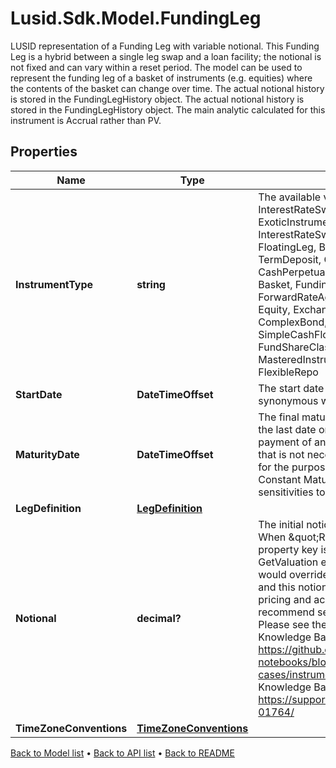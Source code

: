 # Lusid.Sdk.Model.FundingLeg
LUSID representation of a Funding Leg with variable notional.  This Funding Leg is a hybrid between a single leg swap and a loan facility; the notional is not fixed and can vary within a reset period.               The model can be used to represent the funding leg of a basket of instruments (e.g. equities) where the contents of the basket can change over time. The actual notional history is stored in the FundingLegHistory object.   The actual notional history is stored in the FundingLegHistory object.              The main analytic calculated for this instrument is Accrual rather than PV.

## Properties

Name | Type | Description | Notes
------------ | ------------- | ------------- | -------------
**InstrumentType** | **string** | The available values are: QuotedSecurity, InterestRateSwap, FxForward, Future, ExoticInstrument, FxOption, CreditDefaultSwap, InterestRateSwaption, Bond, EquityOption, FixedLeg, FloatingLeg, BespokeCashFlowsLeg, Unknown, TermDeposit, ContractForDifference, EquitySwap, CashPerpetual, CapFloor, CashSettled, CdsIndex, Basket, FundingLeg, FxSwap, ForwardRateAgreement, SimpleInstrument, Repo, Equity, ExchangeTradedOption, ReferenceInstrument, ComplexBond, InflationLinkedBond, InflationSwap, SimpleCashFlowLoan, TotalReturnSwap, InflationLeg, FundShareClass, FlexibleLoan, UnsettledCash, Cash, MasteredInstrument, LoanFacility, FlexibleDeposit, FlexibleRepo | 
**StartDate** | **DateTimeOffset** | The start date of the instrument. This is normally synonymous with the trade-date. | 
**MaturityDate** | **DateTimeOffset** | The final maturity date of the instrument. This means the last date on which the instruments makes a payment of any amount. For the avoidance of doubt, that is not necessarily prior to its last sensitivity date for the purposes of risk; e.g. instruments such as Constant Maturity Swaps (CMS) often have sensitivities to rates beyond their last payment date. | 
**LegDefinition** | [**LegDefinition**](LegDefinition.md) |  | 
**Notional** | **decimal?** | The initial notional of the Funding Leg instrument. When \&quot;RequiresFundingLegHistory\&quot; property key is present in transaction key, during a GetValuation endpoint call (for instance), this field would overriden by the Funding Leg history&#39;s notional and this notional field would not be used in the pricing and accrual calculations. As such, we recommend setting this to 0 or not setting it at all. Please see the following Notebook example and Knowledge Base article: Notebook: https://github.com/finbourne/sample-notebooks/blob/master/examples/use-cases/instruments/Funding%20Leg%20Swap.ipynb Knowledge Base article: https://support.lusid.com/knowledgebase/article/KA-01764/ | [optional] 
**TimeZoneConventions** | [**TimeZoneConventions**](TimeZoneConventions.md) |  | [optional] 

[Back to Model list](../README.md#documentation-for-models) &#8226; [Back to API list](../README.md#documentation-for-api-endpoints) &#8226; [Back to README](../README.md)

